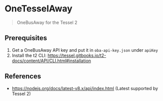 # OneTesselAway

> OneBusAway for the Tessel 2

## Prerequisites

1. Get a OneBusAway API key and put it in `oba-api-key.json` under `apiKey`
2. Install the t2 CLI: https://tessel.gitbooks.io/t2-docs/content/API/CLI.html#installation

## References

-   https://nodejs.org/docs/latest-v8.x/api/index.html (Latest supported by Tessel 2)

